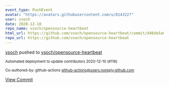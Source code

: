 ```yaml
---
event_type: PushEvent
avatar: "https://avatars.githubusercontent.com/u/814322?"
user: vsoch
date: 2020-12-10
repo_name: vsoch/opensource-heartbeat
html_url: https://github.com/vsoch/opensource-heartbeat/commit/d46de5a0608225f1b8adb7fc056aea44f816873d
repo_url: https://github.com/vsoch/opensource-heartbeat
---
```


<a href='https://github.com/vsoch' target='_blank'>vsoch</a> pushed to <a href='https://github.com/vsoch/opensource-heartbeat' target='_blank'>vsoch/opensource-heartbeat</a>

<small>Automated deployment to update contributors 2020-12-10 (#116)

Co-authored-by: github-actions <github-actions@users.noreply.github.com></small>

<a href='https://github.com/vsoch/opensource-heartbeat/commit/d46de5a0608225f1b8adb7fc056aea44f816873d' target='_blank'>View Commit</a>